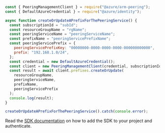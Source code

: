 ```javascript
const { PeeringManagementClient } = require("@azure/arm-peering");
const { DefaultAzureCredential } = require("@azure/identity");

async function createOrUpdateAPrefixForThePeeringService() {
  const subscriptionId = "subId";
  const resourceGroupName = "rgName";
  const peeringServiceName = "peeringServiceName";
  const prefixName = "peeringServicePrefixName";
  const peeringServicePrefix = {
    peeringServicePrefixKey: "00000000-0000-0000-0000-000000000000",
    prefix: "192.168.1.0/24",
  };
  const credential = new DefaultAzureCredential();
  const client = new PeeringManagementClient(credential, subscriptionId);
  const result = await client.prefixes.createOrUpdate(
    resourceGroupName,
    peeringServiceName,
    prefixName,
    peeringServicePrefix
  );
  console.log(result);
}

createOrUpdateAPrefixForThePeeringService().catch(console.error);
```

Read the [SDK documentation](https://github.com/Azure/azure-sdk-for-js/blob/%40azure%2Farm-peering_2.0.1/sdk/peering/arm-peering/README.md) on how to add the SDK to your project and authenticate.
